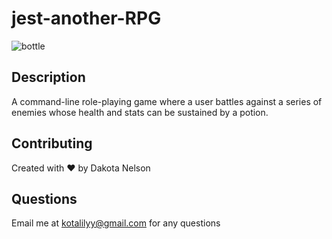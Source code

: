 # jest-another-RPG

![bottle](https://user-images.githubusercontent.com/77229281/129700965-0e3bd36b-dfe3-4271-a561-b7acb6d03c5b.png)

## Description

A command-line role-playing game where a user battles against a series of enemies whose health and stats can be sustained by a potion.

## Contributing 

Created with ❤️ by Dakota Nelson

## Questions

Email me at kotalilyy@gmail.com for any questions
